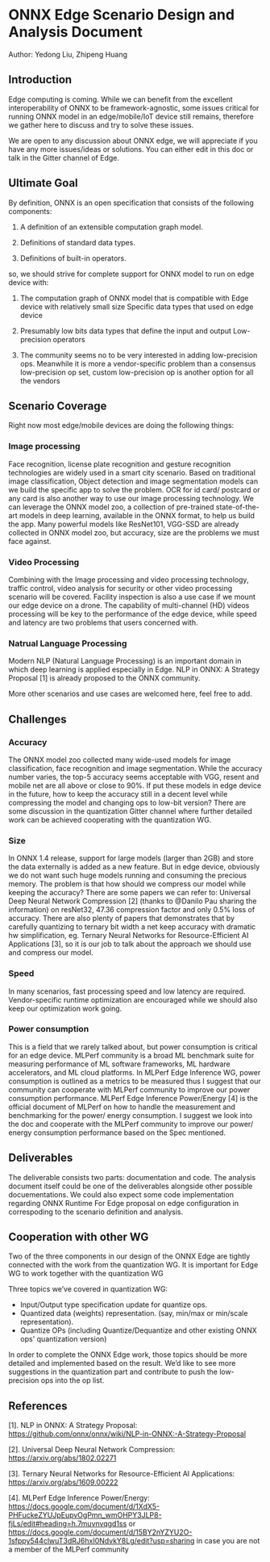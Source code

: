 # ONNX Edge Scenario Design and Analysis Document

Author: Yedong Liu, Zhipeng Huang

## Introduction

Edge computing is coming. While we can benefit from the excellent interoperability of ONNX to be framework-agnostic, some issues critical for running ONNX model in an edge/mobile/IoT device still remains, therefore we gather here to discuss and try to solve these issues.

We are open to any discussion about ONNX edge, we will appreciate if you have any more issues/ideas or solutions. You can either edit in this doc or talk in the Gitter channel of Edge.

## Ultimate Goal

By definition, ONNX is an open specification that consists of the following components:

1. A definition of an extensible computation graph model.

2. Definitions of standard data types.

3. Definitions of built-in operators.

so, we should strive for complete support for ONNX model to run on edge device with:

1. The computation graph of ONNX model that is compatible with Edge device with relatively small size
Specific data types that used on edge device

2. Presumably low bits data types that define the input and output
Low-precision operators

3. The community seems no to be very interested in adding low-precision ops. Meanwhile it is more a vendor-specific problem than a consensus low-precision op set, custom low-precision op is another option for all the vendors

## Scenario Coverage

Right now most edge/mobile devices are doing the following things:

### Image processing

Face recognition, license plate recognition and gesture recognition technologies are widely used in a smart city scenario. Based on traditional image classification, Object detection and image segmentation models can we build the specific app to solve the problem. OCR for id card/ postcard or any card is also another way to use our image processing technology. We can leverage the ONNX model zoo, a collection of pre-trained state-of-the-art models in deep learning, available in the ONNX format, to help us build the app. Many powerful models like ResNet101, VGG-SSD are already collected in ONNX model zoo, but accuracy, size are the problems we must face against.

### Video Processing

Combining with the Image processing and video processing technology, traffic control, video analysis for security or other video processing scenario will be covered. Facility inspection is also a use case if we mount our edge device on a drone. The capability of multi-channel (HD) videos processing will be key to the performance of the edge device, while speed and latency are two problems that users concerned with.

### Natrual Language Processing

Modern NLP (Natural Language Processing) is an important domain in which deep learning is applied especially in Edge. NLP in ONNX: A Strategy Proposal [1] is already proposed to the ONNX community.


More other scenarios and use cases are welcomed here, feel free to add.

## Challenges

### Accuracy

The ONNX model zoo collected many wide-used models for image classification, face recognition and image segmentation. While the accuracy number varies, the top-5 accuracy seems acceptable with VGG, resent and mobile net are all above or close to 90%. If put these models in edge device in the future, how to keep the accuracy still in a decent level while compressing the model and changing ops to low-bit version? There are some discussion in the quantization Gitter  channel where further detailed work can be achieved cooperating with the quantization WG.

### Size

In ONNX 1.4 release, support for large models (larger than 2GB) and store the data externally is added as a new feature. But in edge device, obviously we do not want such huge models running and consuming the precious memory. The problem is that how should we compress our model while keeping the accuracy? There are some papers we can refer to: Universal Deep Neural Network Compression [2] (thanks to @Danilo Pau sharing the information) on resNet32, 47.36 compression factor and only 0.5% loss of accuracy. There are also plenty of papers that demonstrates that by carefully quantizing to ternary bit width a net keep accuracy with dramatic hw simplification, eg. Ternary Neural Networks for Resource-Efficient AI Applications [3], so it is our job to talk about the approach we should use and compress our model.

### Speed

In many scenarios, fast processing speed and low latency are required. Vendor-specific runtime optimization are encouraged while we should also keep our optimization work going.

### Power consumption

This is a field that we rarely talked about, but power consumption is critical for an edge device. MLPerf community is a broad ML benchmark suite for measuring performance of ML software frameworks, ML hardware accelerators, and ML cloud platforms. In MLPerf Edge Inference WG, power consumption is outlined as a metrics to be measured thus I suggest that our community can cooperate with MLPerf community to improve our power consumption performance. MLPerf Edge Inference Power/Energy [4] is the official document of MLPerf on how to handle the measurement and benchmarking for the power/ energy consumption. I suggest we look into the doc and cooperate with the MLPerf community to improve our power/ energy consumption performance based on the Spec mentioned.

## Deliverables

The deliverable consists two parts: documentation and code. The analysis document itself could be one of the deliverables alongside other possible docuementations. We could also expect some code implementation regarding ONNX Runtime For Edge proposal on edge configuration in correspoding to the scenario definition and analysis.

## Cooperation with other WG

Two of the three components in our design of the ONNX Edge are tightly connected with the work from the quantization WG. It is important for Edge WG to work together with the quantization WG

Three topics we’ve covered in quantization WG:
* Input/Output type specification update for quantize ops.
* Quantized data (weights) representation. (say, min/max or min/scale representation).
* Quantize OPs (including Quantize/Dequantize and other existing ONNX ops' quantization version)

In order to complete the ONNX Edge work, those topics should be more detailed and implemented based on the result. We’d like to see more suggestions in the quantization part and contribute to push the low-precision ops into the op list.

## References

[1]. NLP in ONNX: A Strategy Proposal: https://github.com/onnx/onnx/wiki/NLP-in-ONNX:-A-Strategy-Proposal

[2]. Universal Deep Neural Network Compression: https://arxiv.org/abs/1802.02271

[3]. Ternary Neural Networks for Resource-Efficient AI Applications: https://arxiv.org/abs/1609.00222 

[4]. MLPerf Edge Inference Power/Energy: https://docs.google.com/document/d/1XdX5-PHFuckeZYUJpEupvOgPmn_wmOHPY3JLP8-fjLs/edit#heading=h.7muvnvqgd1ss or https://docs.google.com/document/d/15BY2nYZYU2O-1sfppy544clwuT3dRJ6hxI0NdvkY8Lg/edit?usp=sharing in case you are not a member of the MLPerf community
